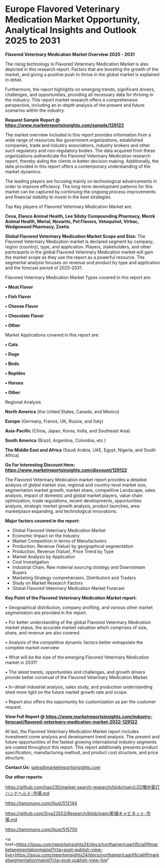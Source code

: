 # Europe Flavored Veterinary Medication Market Opportunity, Analytical Insights and Outlook 2025 to 2031

<Strong> Flavored Veterinary Medication Market Overview 2025 - 2031</strong>

The rising technology in Flavored Veterinary Medication Market is also depicted in this research report. Factors that are boosting the growth of the market, and giving a positive push to thrive in the global market is explained in detail.

Furthermore, the report highlights on emerging trends, significant drivers, challenges, and opportunities, providing all necessary data for thriving in the industry. This report market research offers a comprehensive perspective, including an in-depth analysis of the present and future scenarios within the industry.

<strong>Request Sample Report @ <a href=https://www.marketreportsinsights.com/sample/129122>https://www.marketreportsinsights.com/sample/129122</a></strong>

The market overview included in this report provides information from a wide range of resources like government organizations, established companies, trade and industry associations, industry brokers and other such regulatory and non-regulatory bodies. The data acquired from these organizations authenticate the Flavored Veterinary Medication research report, thereby aiding the clients in better decision making. Additionally, the data provided in this report offers a contemporary understanding of the market dynamics.

The leading players are focusing mainly on technological advancements in order to improve efficiency. The long-term development patterns for this market can be captured by continuing the ongoing process improvements and financial stability to invest in the best strategies.

Top Key players of Flavored Veterinary Medication Market are:

<strong>Ceva, Elanco Animal Health, Lee Silsby Compounding Pharmacy, Merck Animal Health, Merial, Novartis, Pet Flavors, Vetoquinol, Virbac, Wedgewood Pharmacy, Zoetis</strong>

<strong><b>Global Flavored Veterinary Medication Market Scope and Size:</b></strong>
The Flavored Veterinary Medication market is declared segment by company, region (country), type, and application. Players, stakeholders, and other participants in the global Flavored Veterinary Medication market will gain the market scope as they use the report as a powerful resource. The segmental analysis focuses on revenue and product by type and application and the forecast period of 2025-2031.

Flavored Veterinary Medication Market Types covered in this report are:

<strong>• Meat Flavor

• Fish Flavor

• Cheese Flavor

• Chocolate Flavor

• Other</strong>

Market Applications covered in this report are:

<strong>• Cats

• Dogs

• Birds

• Reptiles

• Horses

• Other</strong> 

Regional Analysis

<strong>North America</strong> (the United States, Canada, and Mexico)

<strong>Europe</strong> (Germany, France, UK, Russia, and Italy)

<strong>Asia-Pacific</strong> (China, Japan, Korea, India, and Southeast Asia)

<strong>South America</strong> (Brazil, Argentina, Colombia, etc.)

<strong>The Middle East and Africa</strong> (Saudi Arabia, UAE, Egypt, Nigeria, and South Africa)

<strong>Go For Interesting Discount Here: <a href=https://www.marketreportsinsights.com/discount/129122>https://www.marketreportsinsights.com/discount/129122</a></strong>

The Flavored Veterinary Medication market report provides a detailed analysis of global market size, regional and country-level market size, segmentation market growth, market share, competitive Landscape, sales analysis, impact of domestic and global market players, value chain optimization, trade regulations, recent developments, opportunities analysis, strategic market growth analysis, product launches, area marketplace expanding, and technological innovations.

<strong><b>Major factors covered in the report:</b></strong>
<ul>
  <li>Global Flavored Veterinary Medication Market </li>
  <li>Economic Impact on the Industry</li>
  <li>Market Competition in terms of Manufacturers</li>
  <li>Production, Revenue (Value) by geographical segmentation</li>
  <li>Production, Revenue (Value), Price Trend by Type</li>
  <li>Market Analysis by Application</li>
  <li>Cost Investigation</li>
  <li>Industrial Chain, Raw material sourcing strategy and Downstream Buyers</li>
  <li>Marketing Strategy comprehension, Distributors and Traders</li>
  <li>Study on Market Research Factors</li>
  <li>Global Flavored Veterinary Medication Market Forecast</li>
</ul>

<strong><b>Key Point of the Flavored Veterinary Medication Market report:</b></strong>

• Geographical distribution, company profiling, and various other market segmentation are provided in the report.

• For better understanding of the global Flavored Veterinary Medication market status, the accurate market valuation which comprises of size, share, and revenue are also covered.

• Analysis of the competitive dynamic factors better extrapolate the complete market overview

• What will be the size of the emerging Flavored Veterinary Medication market in 2031?

• The latest trends, opportunities and challenges, and growth drivers provide better construal of the Flavored Veterinary Medication Market.

• In-detail industrial analysis, sales study, and production understanding shed more light on the future market growth rate and scope.

• Report also offers the opportunity for customization as per the customer request.

<strong><b>View Full Report @ <a href=https://www.marketreportsinsights.com/industry-forecast/flavored-veterinary-medication-market-2022-129122>https://www.marketreportsinsights.com/industry-forecast/flavored-veterinary-medication-market-2022-129122</a></b></strong>


At last, the Flavored Veterinary Medication Market report includes investment come analysis and development trend analysis. The present and future opportunities of the fastest growing international industry segments are coated throughout this report. This report additionally presents product specification, manufacturing method, and product cost structure, and price structure.

<strong>Contact Us:</strong>
sales@marketreportsinsights.com

<strong>Our other reports:</strong>

<a href=https://github.com/haq235/market-search-research/blob/main/LED懐中電灯ハンドヘルド-市場.md>https://github.com/haq235/market-search-research/blob/main/LED懐中電灯ハンドヘルド-市場.md</a>

<a href=https://tanomuno.com/illust/512144>https://tanomuno.com/illust/512144</a>

<a href=https://github.com/Siya23553/Research/blob/main/乾燥キャビネット-市場.md>https://github.com/Siya23553/Research/blob/main/乾燥キャビネット-市場.md</a>

<a href=https://tanomuno.com/illust/515750>https://tanomuno.com/illust/515750</a>

<a href=https://issuu.com/reportsinsights24/docs/northamericaartificialliftmarketsegmentationmainpl?cta=post-publish-view-live>https://issuu.com/reportsinsights24/docs/northamericaartificialliftmarketsegmentationmainpl?cta=post-publish-view-live</a>"

